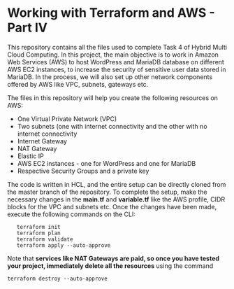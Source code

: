 # Working with Terraform and AWS - Part IV
This repository contains all the files used to complete Task 4 of Hybrid Multi Cloud Computing.
In this project, the main objective is to work in Amazon Web Services (AWS) to host WordPress and MariaDB database on different AWS EC2 instances, to increase the security of sensitive user data stored in MariaDB.
In the process, we will also set up other network components offered by AWS like VPC, subnets, gateways etc.

The files in this repository will help you create the following resources on AWS:
- One Virtual Private Network (VPC)
- Two subnets (one with internet connectivity and the other with no internet connectivity
- Internet Gateway
- NAT Gateway
- Elastic IP
- AWS EC2 instances - one for WordPress and one for MariaDB
- Respective Security Groups and a private key

The code is written in HCL, and the entire setup can be directly cloned from the master branch of the repository. To complete the setup, make the necessary changes in the **main.tf** and **variable.tf** like the AWS profile, CIDR blocks for the VPC and subnets etc.
Once the changes have been made, execute the following commands on the CLI:
```
   terraform init
   terraform plan
   terraform validate
   terraform apply --auto-approve
```
Note that **services like NAT Gateways are paid, so once you have tested your project, immediately delete all the resources** using the command
```
terraform destroy --auto-approve
```
